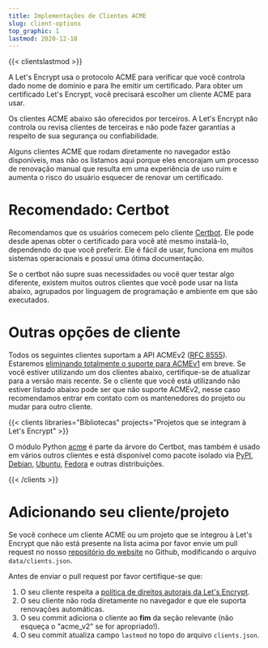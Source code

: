 ```yaml
---
title: Implementações de Clientes ACME
slug: client-options
top_graphic: 1
lastmod: 2020-12-18
---
```


{{< clientslastmod >}}

A Let's Encrypt usa o protocolo ACME para verificar que você controla dado nome de domínio e para lhe emitir um certificado. Para obter um certificado Let's Encrypt, você precisará escolher um cliente ACME para usar.

Os clientes ACME abaixo são oferecidos por terceiros. A Let's Encrypt não controla ou revisa clientes de terceiras e não pode fazer garantias a respeito de sua segurança ou confiabilidade.

Alguns clientes ACME que rodam diretamente no navegador estão disponíveis, mas não os listamos aqui porque eles encorajam um processo de renovação manual que resulta em uma experiência de uso ruim e aumenta o risco do usuário esquecer de renovar um certificado.

# Recomendado: Certbot

Recomendamos que os usuários comecem pelo cliente [Certbot](https://certbot.eff.org/). Ele pode desde apenas obter o certificado para você até mesmo instalá-lo, dependendo do que você preferir. Ele é fácil de usar, funciona em muitos sistemas operacionais e possui uma ótima documentação.

Se o certbot não supre suas necessidades ou você quer testar algo diferente, existem muitos outros clientes que você pode usar na lista abaixo, agrupados por linguagem de programação e ambiente em que são executados.

# Outras opções de cliente

Todos os seguintes clientes suportam a API ACMEv2 ([RFC 8555](https://tools.ietf.org/html/rfc8555)). Estaremos [ eliminando totalmente o suporte para ACMEv1](https://community.letsencrypt.org/t/end-of-life-plan-for-acmev1/88430/) em breve. Se você estiver utilizando um dos clientes abaixo, certifique-se de atualizar para a versão mais recente. Se o cliente que você está utilizando não estiver listado abaixo pode ser que não suporte ACMEv2, nesse caso recomendamos entrar em contato com os mantenedores do projeto ou mudar para outro cliente.

{{< clients libraries="Bibliotecas" projects="Projetos que se integram à Let's Encrypt" >}}

O módulo Python [acme](https://github.com/certbot/certbot/tree/master/acme) é parte da árvore do Certbot, mas também é usado em vários outros clientes e está disponível como pacote isolado via [PyPI](https://pypi.python.org/pypi/acme), [Debian](https://packages.debian.org/search?keywords=python-acme), [Ubuntu](https://launchpad.net/ubuntu/+source/python-acme), [Fedora](https://bodhi.fedoraproject.org/updates/?packages=python-acme) e outras distribuições.

{{< /clients >}}

# Adicionando seu cliente/projeto

Se você conhece um cliente ACME ou um projeto que se integrou à Let's Encrypt que não está presente na lista acima por favor envie um pull request no nosso [repositório do website](https://github.com/letsencrypt/website/) no Github, modificando o arquivo `data/clients.json`.

Antes de enviar o pull request por favor certifique-se que:

1. O seu cliente respeita a [política de direitos autorais da Let's Encrypt](/trademarks/).
1. O seu cliente não roda diretamente no navegador e que ele suporta renovações automáticas.
1. O seu commit adiciona o cliente ao **fim** da seção relevante (não esqueça o "acme_v2" se for apropriado!).
1. O seu commit atualiza campo `lastmod` no topo do arquivo `clients.json`.
